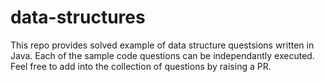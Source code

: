 # data-structures

This repo provides solved example of data structure questsions written in Java. Each of the sample code questions can be independantly executed. Feel free to add into the collection of questions by raising a PR.